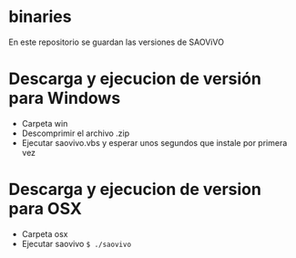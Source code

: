 # binaries
En este repositorio se guardan las versiones de SAOViVO
# Descarga y ejecucion de versión para Windows
- Carpeta win
- Descomprimir el archivo .zip
- Ejecutar saovivo.vbs y esperar unos segundos que instale por primera vez

# Descarga y ejecucion de version para OSX

- Carpeta osx
- Ejecutar saovivo
`$ ./saovivo`

